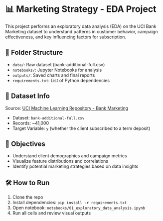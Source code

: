 # 📊 Marketing Strategy - EDA Project

This project performs an exploratory data analysis (EDA) on the UCI Bank Marketing dataset to understand patterns in customer behavior, campaign effectiveness, and key influencing factors for subscription.

## 📁 Folder Structure

- `data/`: Raw dataset (bank-additional-full.csv)
- `notebooks/`: Jupyter Notebooks for analysis
- `outputs/`: Saved charts and final reports
- `requirements.txt`: List of Python dependencies

## 📌 Dataset Info

Source: [UCI Machine Learning Repository - Bank Marketing](https://archive.ics.uci.edu/ml/datasets/Bank+Marketing)

- Dataset: `bank-additional-full.csv`
- Records: ~41,000
- Target Variable: `y` (whether the client subscribed to a term deposit)

## 🚀 Objectives

- Understand client demographics and campaign metrics
- Visualize feature distributions and correlations
- Identify potential marketing strategies based on data insights

## 🛠️ How to Run

1. Clone the repo
2. Install dependencies: `pip install -r requirements.txt`
3. Open notebook: `notebooks/01_exploratory_data_analysis.ipynb`
4. Run all cells and review visual outputs
